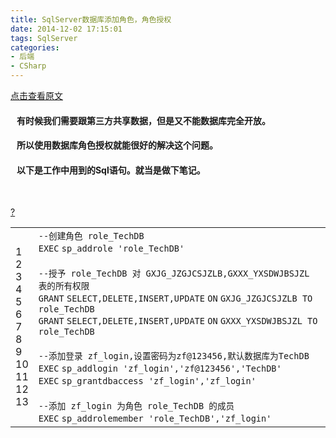 ```yaml
---
title: SqlServer数据库添加角色，角色授权
date: 2014-12-02 17:15:01
tags: SqlServer
categories: 
- 后端
- CSharp
---
```

[点击查看原文](https://www.cnblogs.com/bugzone/p/sqlgrant.html)

<!-- more -->

<div id="cnblogs_post_body" class="blogpost-body ">
    <h4>&nbsp;&nbsp; 有时候我们需要跟第三方共享数据，但是又不能数据库完全开放。</h4>
<h4>&nbsp;&nbsp; 所以使用数据库角色授权就能很好的解决这个问题。</h4>
<h4>&nbsp;&nbsp; 以下是工作中用到的Sql语句。就当是做下笔记。</h4>
<p>&nbsp;</p>
<div>
<div class="cnblogs_Highlighter sh-gutter">
<div><div id="highlighter_400258" class="syntaxhighlighter  sql"><div class="toolbar"><span><a href="#" class="toolbar_item command_help help">?</a></span></div><table border="0" cellpadding="0" cellspacing="0"><tbody><tr><td class="gutter"><div class="line number1 index0 alt2">1</div><div class="line number2 index1 alt1">2</div><div class="line number3 index2 alt2">3</div><div class="line number4 index3 alt1">4</div><div class="line number5 index4 alt2">5</div><div class="line number6 index5 alt1">6</div><div class="line number7 index6 alt2">7</div><div class="line number8 index7 alt1">8</div><div class="line number9 index8 alt2">9</div><div class="line number10 index9 alt1">10</div><div class="line number11 index10 alt2">11</div><div class="line number12 index11 alt1">12</div><div class="line number13 index12 alt2">13</div></td><td class="code"><div class="container"><div class="line number1 index0 alt2"><code class="sql comments">--创建角色 role_TechDB</code></div><div class="line number2 index1 alt1"><code class="sql keyword">EXEC</code> <code class="sql plain">sp_addrole </code><code class="sql string">'role_TechDB'</code></div><div class="line number3 index2 alt2">&nbsp;</div><div class="line number4 index3 alt1"><code class="sql comments">--授予 role_TechDB 对 GXJG_JZGJCSJZLB,GXXX_YXSDWJBSJZL 表的所有权限</code></div><div class="line number5 index4 alt2"><code class="sql keyword">GRANT</code> <code class="sql keyword">SELECT</code><code class="sql plain">,</code><code class="sql keyword">DELETE</code><code class="sql plain">,</code><code class="sql keyword">INSERT</code><code class="sql plain">,</code><code class="sql keyword">UPDATE</code> <code class="sql keyword">ON</code> <code class="sql plain">GXJG_JZGJCSJZLB </code><code class="sql keyword">TO</code> <code class="sql plain">role_TechDB</code></div><div class="line number6 index5 alt1"><code class="sql keyword">GRANT</code> <code class="sql keyword">SELECT</code><code class="sql plain">,</code><code class="sql keyword">DELETE</code><code class="sql plain">,</code><code class="sql keyword">INSERT</code><code class="sql plain">,</code><code class="sql keyword">UPDATE</code> <code class="sql keyword">ON</code> <code class="sql plain">GXXX_YXSDWJBSJZL </code><code class="sql keyword">TO</code> <code class="sql plain">role_TechDB</code></div><div class="line number7 index6 alt2">&nbsp;</div><div class="line number8 index7 alt1"><code class="sql comments">--添加登录 zf_login,设置密码为zf@123456,默认数据库为TechDB</code></div><div class="line number9 index8 alt2"><code class="sql keyword">EXEC</code> <code class="sql plain">sp_addlogin </code><code class="sql string">'zf_login'</code><code class="sql plain">,</code><code class="sql string">'zf@123456'</code><code class="sql plain">,</code><code class="sql string">'TechDB'</code></div><div class="line number10 index9 alt1"><code class="sql keyword">EXEC</code> <code class="sql plain">sp_grantdbaccess </code><code class="sql string">'zf_login'</code><code class="sql plain">,</code><code class="sql string">'zf_login'</code></div><div class="line number11 index10 alt2">&nbsp;</div><div class="line number12 index11 alt1"><code class="sql comments">--添加 zf_login 为角色 role_TechDB 的成员</code></div><div class="line number13 index12 alt2"><code class="sql keyword">EXEC</code> <code class="sql plain">sp_addrolemember </code><code class="sql string">'role_TechDB'</code><code class="sql plain">,</code><code class="sql string">'zf_login'</code></div></div></td></tr></tbody></table></div></div>
</div>
</div>
</div>